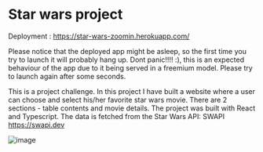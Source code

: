 # Star wars project

Deployment : https://star-wars-zoomin.herokuapp.com/

Please notice that the deployed app might be asleep, so the first time you try to launch it will probably hang up. Dont panic!!!! :), this is an expected behaviour of the app due to it being served in a freemium model. Please try to launch again after some seconds.

This is a  project challenge. In this project I have built a website where a user can choose and select his/her favorite star wars movie. There are 2 sections - table contents and movie details. The project was built with React and Typescript. The data is fetched from the Star Wars API: SWAPI https://swapi.dev

![image](https://user-images.githubusercontent.com/62177111/138719459-5e38f5c8-eee3-433b-8935-f5fed1db773b.png)
